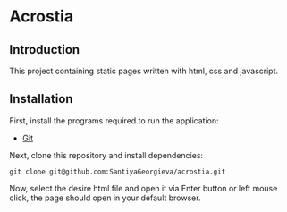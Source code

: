 # Acrostia

## Introduction
This project containing static pages written with html, css and javascript.

## Installation
First, install the programs required to run the application:

- [Git](https://git-scm.com/book/en/v2/Getting-Started-Installing-Git)

Next, clone this repository and install dependencies:

```
git clone git@github.com:SantiyaGeorgieva/acrostia.git
```

Now, select the desire html file and open it via Enter button or left mouse click, the page should open in your default browser.
